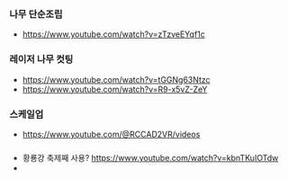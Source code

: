 


### 나무 단순조립
- https://www.youtube.com/watch?v=zTzveEYqf1c

### 레이저 나무 컷팅
- https://www.youtube.com/watch?v=tGGNg63Ntzc
- https://www.youtube.com/watch?v=R9-x5vZ-ZeY



### 스케일업

- https://www.youtube.com/@RCCAD2VR/videos



###
- 황룡강 축제째 사용? https://www.youtube.com/watch?v=kbnTKuIOTdw
- 
